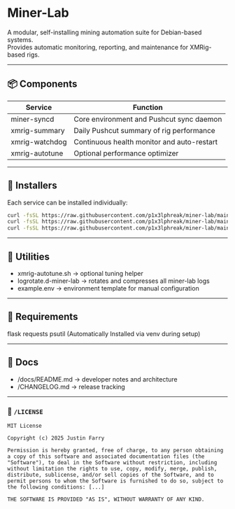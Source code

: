 # **Miner-Lab**

A modular, self-installing mining automation suite for Debian-based systems.  
Provides automatic monitoring, reporting, and maintenance for XMRig-based rigs.

---

## **📦 Components**
| Service | Function |
|----------|-----------|
| miner-syncd | Core environment and Pushcut sync daemon |
| xmrig-summary | Daily Pushcut summary of rig performance |
| xmrig-watchdog | Continuous health monitor and auto-restart |
| xmrig-autotune | Optional performance optimizer |

---

## **🧱 Installers**
Each service can be installed individually:

```bash
curl -fsSL https://raw.githubusercontent.com/p1x3lphreak/miner-lab/main/install-scripts/install-miner-syncd.sh | bash
curl -fsSL https://raw.githubusercontent.com/p1x3lphreak/miner-lab/main/install-scripts/install-xmrig-summary.sh | bash
curl -fsSL https://raw.githubusercontent.com/p1x3lphreak/miner-lab/main/install-scripts/install-xmrig-watchdog.sh | bash
```

---

## **🧰 Utilities**
- xmrig-autotune.sh → optional tuning helper
- logrotate.d-miner-lab → rotates and compresses all miner-lab logs
- example.env → environment template for manual configuration

---

## **🧩 Requirements**
flask
requests
psutil
(Automatically Installed via venv during setup)

---

## **📖 Docs**
- /docs/README.md → developer notes and architecture
- /CHANGELOG.md → release tracking

---

### 🧾 `/LICENSE`
```text
MIT License

Copyright (c) 2025 Justin Farry

Permission is hereby granted, free of charge, to any person obtaining a copy of this software and associated documentation files (the "Software"), to deal in the Software without restriction, including without limitation the rights to use, copy, modify, merge, publish, distribute, sublicense, and/or sell copies of the Software, and to permit persons to whom the Software is furnished to do so, subject to the following conditions: [...]

THE SOFTWARE IS PROVIDED "AS IS", WITHOUT WARRANTY OF ANY KIND.
```

